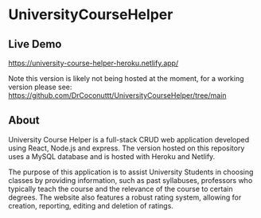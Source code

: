 # UniversityCourseHelper

## Live Demo
https://university-course-helper-heroku.netlify.app/

Note this version is likely not being hosted at the moment, for a working version please see:
https://github.com/DrCoconuttt/UniversityCourseHelper/tree/main

## About
University Course Helper is a full-stack CRUD web application developed using React, Node.js and express. The version hosted on this repository uses a MySQL database and is hosted with Heroku and Netlify.

The purpose of this application is to assist University Students in choosing classes by providing information, such as past syllabuses, professors who typically teach the course and the relevance of the course to certain degrees. The website also features a robust rating system, allowing for creation, reporting, editing and deletion of ratings.
